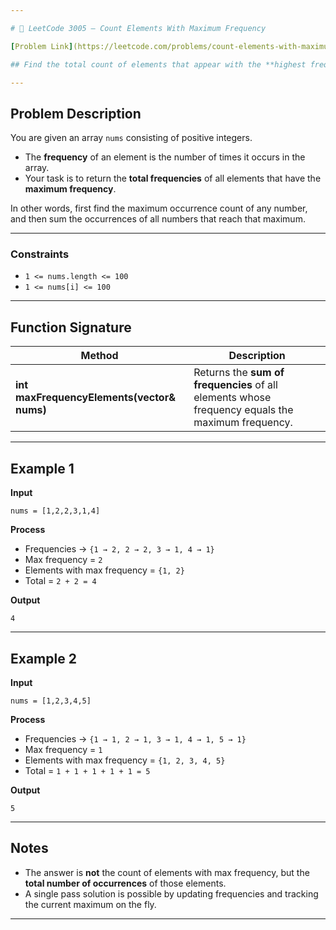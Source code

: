 ```yaml
---

# 🔢 LeetCode 3005 – Count Elements With Maximum Frequency

[Problem Link](https://leetcode.com/problems/count-elements-with-maximum-frequency/)

## Find the total count of elements that appear with the **highest frequency** in the array.

---
```


## Problem Description

You are given an array `nums` consisting of positive integers.

-   The **frequency** of an element is the number of times it occurs in the array.
-   Your task is to return the **total frequencies** of all elements that have the **maximum frequency**.

In other words, first find the maximum occurrence count of any number, and then sum the occurrences of all numbers that reach that maximum.

---

### Constraints

-   `1 <= nums.length <= 100`
-   `1 <= nums[i] <= 100`

---

## Function Signature

| Method                                          | Description                                                                                      |
| ----------------------------------------------- | ------------------------------------------------------------------------------------------------ |
| **int maxFrequencyElements(vector<int>& nums)** | Returns the **sum of frequencies** of all elements whose frequency equals the maximum frequency. |

---

## Example 1

**Input**

```
nums = [1,2,2,3,1,4]
```

**Process**

-   Frequencies → `{1 → 2, 2 → 2, 3 → 1, 4 → 1}`
-   Max frequency = `2`
-   Elements with max frequency = `{1, 2}`
-   Total = `2 + 2 = 4`

**Output**

```
4
```

---

## Example 2

**Input**

```
nums = [1,2,3,4,5]
```

**Process**

-   Frequencies → `{1 → 1, 2 → 1, 3 → 1, 4 → 1, 5 → 1}`
-   Max frequency = `1`
-   Elements with max frequency = `{1, 2, 3, 4, 5}`
-   Total = `1 + 1 + 1 + 1 + 1 = 5`

**Output**

```
5
```

---

## Notes

-   The answer is **not** the count of elements with max frequency,
    but the **total number of occurrences** of those elements.
-   A single pass solution is possible by updating frequencies and tracking the current maximum on the fly.

---
